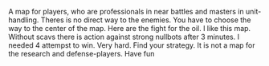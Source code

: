 A map for players, who are professionals in near battles and masters in unit-handling. Theres is no direct way to the enemies. You have to choose the way to the center of the map. Here are the fight for the oil. I like this map. Without scavs there is action against strong nullbots after 3 minutes. I needed 4 attempst to win. Very hard. 
Find your strategy. It is not a map for the research and defense-players. Have fun